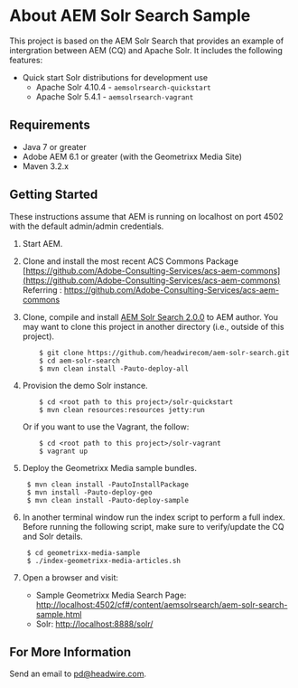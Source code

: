 About AEM Solr Search Sample
=============================

This project is based on the AEM Solr Search that provides an example of intergration between AEM (CQ) and Apache Solr. It includes the following features:

* Quick start Solr distributions for development use
    * Apache Solr 4.10.4 - `aemsolrsearch-quickstart`
    * Apache Solr 5.4.1 - `aemsolrsearch-vagrant`

Requirements
------------

* Java 7 or greater
* Adobe AEM 6.1 or greater (with the Geometrixx Media Site)
* Maven 3.2.x


Getting Started
---------------

These instructions assume that AEM is running on localhost on port 4502 with the default admin/admin credentials.

1. Start AEM.

2. Clone and install the most recent ACS Commons Package [https://github.com/Adobe-Consulting-Services/acs-aem-commons](https://github.com/Adobe-Consulting-Services/acs-aem-commons)
   Referring : https://github.com/Adobe-Consulting-Services/acs-aem-commons
   
3. Clone, compile and install [AEM Solr Search 2.0.0](https://github.com/headwirecom/aem-solr-search) to AEM author.
      You may want to clone this project in another directory (i.e., outside of this project).
   
           $ git clone https://github.com/headwirecom/aem-solr-search.git
           $ cd aem-solr-search
           $ mvn clean install -Pauto-deploy-all   
           
4. Provision the demo Solr instance.
    
           $ cd <root path to this project>/solr-quickstart
           $ mvn clean resources:resources jetty:run
                     
   Or if you want to use the Vagrant, the follow:
   
           $ cd <root path to this project>/solr-vagrant
           $ vagrant up                 
    
5. Deploy the Geometrixx Media sample bundles. 

        $ mvn clean install -PautoInstallPackage
        $ mvn install -Pauto-deploy-geo
        $ mvn clean install -Pauto-deploy-sample
    
6. In another terminal window run the index script to perform a full index. Before running the following script, make sure to verify/update the CQ and Solr details. 

        $ cd geometrixx-media-sample
        $ ./index-geometrixx-media-articles.sh

7. Open a browser and visit:
    * Sample Geometrixx Media Search Page: [http://localhost:4502/cf#/content/aemsolrsearch/aem-solr-search-sample.html](http://localhost:4502/cf#/content/aemsolrsearch/aem-solr-search-sample.html)
    * Solr: [http://localhost:8888/solr/](http://localhost:8888/solr/)


For More Information
--------------------

Send an email to <pd@headwire.com>.
